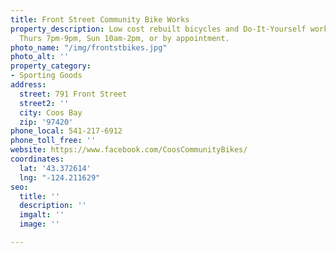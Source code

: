 ```yaml
---
title: Front Street Community Bike Works
property_description: Low cost rebuilt bicycles and Do-It-Yourself workspace. Open
  Thurs 7pm-9pm, Sun 10am-2pm, or by appointment.
photo_name: "/img/frontstbikes.jpg"
photo_alt: ''
property_category:
- Sporting Goods
address:
  street: 791 Front Street
  street2: ''
  city: Coos Bay
  zip: '97420'
phone_local: 541-217-6912
phone_toll_free: ''
website: https://www.facebook.com/CoosCommunityBikes/
coordinates:
  lat: '43.372614'
  lng: "-124.211629"
seo:
  title: ''
  description: ''
  imgalt: ''
  image: ''

---
```

